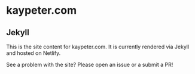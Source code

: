 # kaypeter.com

## Jekyll

This is the site content for kaypeter.com. It is currently rendered via Jekyll and hosted on Netlify.

See a problem with the site? Please open an issue or a submit a PR!
